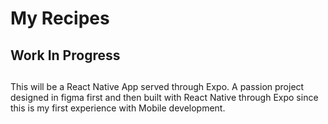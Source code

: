 # My Recipes

## Work In Progress

##

This will be a React Native App served through Expo. A passion project designed in figma first and then built with React Native through Expo since this is my first experience with Mobile development.
